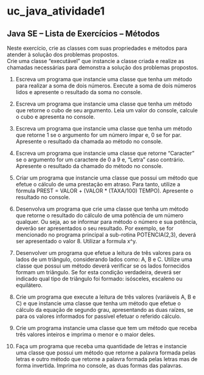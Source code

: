 # uc_java_atividade1
 
## Java SE – Lista de Exercícios – Métodos

Neste exercício, crie as classes com suas propriedades e métodos para 
atender à solução dos problemas propostos.  
Crie uma classe “executável” que instancie a classe criada e realize as 
chamadas necessárias para demonstra a solução dos problemas propostos.

1. Escreva um programa que instancie uma classe que tenha um método
para realizar a soma de dois números. Execute a soma de dois números 
lidos e apresente o resultado da soma no console.

2. Escreva um programa que instancie uma classe que tenha um método
que retorne o cubo de seu argumento. Leia um valor do console, calcule 
o cubo e apresenta no console.

3. Escreva um programa que instancie uma classe que tenha um método
que retorne 1 se o argumento for um número ímpar e, 0 se for par.
Apresente o resultado da chamada ao método no console.

4. Escreva um programa que instancie uma classe que retorne “Caracter”
se o argumento for um caractere de 0 a 9 e, “Letra” caso contrário.
Apresente o resultado da chamado do método no console.

5. Criar um programa que instancie uma classe que possui um método que 
efetue o cálculo de uma prestação em atraso. Para tanto, utilize a 
fórmula PREST = VALOR + (VALOR * (TAXA/100) TEMPO). Apresente 
o resultado no console.

6. Desenvolva um programa que crie uma classe que tenha um método
que retorne o resultado do cálculo de uma potência de um número 
qualquer. Ou seja, ao se informar para método o número e sua potência, 
deverão ser apresentados o seu resultado. Por exemplo, se for 
mencionado no programa principal a sub-rotina POTENCIA(2,3), deverá 
ser apresentado o valor 8. 
Utilizar a formula x^y.

7. Desenvolver um programa que efetue a leitura de três valores para os 
lados de um triângulo, considerando lados como: A, B e C. 
Utilize uma classe que possui um método deverá verificar se os lados 
fornecidos formam um triângulo. Se for esta condição verdadeira, deverá 
ser indicado qual tipo de triângulo foi formado: isósceles, escaleno ou 
equilátero. 

8. Crie um programa que execute a leitura de três valores (variáveis A, B e 
C) e que instancie uma classe que tenha um método que efetue o 
cálculo da equação de segundo grau, apresentando as duas raízes, se 
para os valores informados for passível efetuar o referido cálculo.

9. Crie um programa instancie uma classe que tem um método que receba 
três valores inteiros e imprima o menor e o maior deles.


10.  Faça um programa que receba uma quantidade de letras e instancie 
uma classe que possui um método que retorne a palavra formada pelas 
letras e outro método que retorne a palavra formada pelas letras mas de 
forma invertida. Imprima no console, as duas formas das palavras.